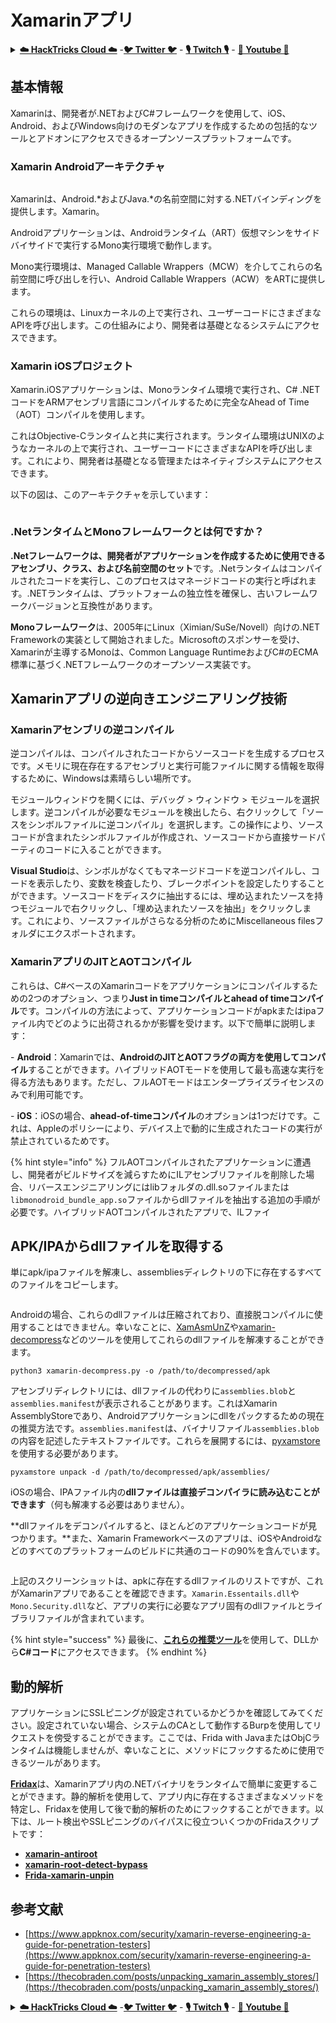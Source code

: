 # Xamarinアプリ

<details>

<summary><a href="https://cloud.hacktricks.xyz/pentesting-cloud/pentesting-cloud-methodology"><strong>☁️ HackTricks Cloud ☁️</strong></a> -<a href="https://twitter.com/hacktricks_live"><strong>🐦 Twitter 🐦</strong></a> - <a href="https://www.twitch.tv/hacktricks_live/schedule"><strong>🎙️ Twitch 🎙️</strong></a> - <a href="https://www.youtube.com/@hacktricks_LIVE"><strong>🎥 Youtube 🎥</strong></a></summary>

* **サイバーセキュリティ会社**で働いていますか？ **HackTricksで会社を宣伝**したいですか？または、**最新バージョンのPEASSにアクセスしたり、HackTricksをPDFでダウンロード**したいですか？[**SUBSCRIPTION PLANS**](https://github.com/sponsors/carlospolop)をチェックしてください！
* [**The PEASS Family**](https://opensea.io/collection/the-peass-family)を見つけてください。これは、iOS、Android、およびWindows向けのモダンなアプリを.NETおよびC#フレームワークを使用して作成するための包括的なツールとアドオンにアクセスできるオープンソースプラットフォームです。
* [**公式PEASS＆HackTricks swag**](https://peass.creator-spring.com)を手に入れましょう。
* [**💬**](https://emojipedia.org/speech-balloon/) [**Discordグループ**](https://discord.gg/hRep4RUj7f)または[**telegramグループ**](https://t.me/peass)に**参加**するか、**Twitter**で**フォロー**してください[**🐦**](https://github.com/carlospolop/hacktricks/tree/7af18b62b3bdc423e11444677a6a73d4043511e9/\[https:/emojipedia.org/bird/README.md)[**@carlospolopm**](https://twitter.com/hacktricks\_live)**。**
* **ハッキングのトリックを共有するには、PRを** [**hacktricks repo**](https://github.com/carlospolop/hacktricks) **および** [**hacktricks-cloud repo**](https://github.com/carlospolop/hacktricks-cloud) **に提出してください。**

</details>

## **基本情報**

Xamarinは、開発者が.NETおよびC#フレームワークを使用して、iOS、Android、およびWindows向けのモダンなアプリを作成するための包括的なツールとアドオンにアクセスできるオープンソースプラットフォームです。

### Xamarin Androidアーキテクチャ&#x20;

<figure><img src="../.gitbook/assets/image (3) (1) (1) (1).png" alt=""><figcaption></figcaption></figure>

Xamarinは、Android.\*およびJava.\*の名前空間に対する.NETバインディングを提供します。Xamarin。

Androidアプリケーションは、Androidランタイム（ART）仮想マシンをサイドバイサイドで実行するMono実行環境で動作します。

Mono実行環境は、Managed Callable Wrappers（MCW）を介してこれらの名前空間に呼び出しを行い、Android Callable Wrappers（ACW）をARTに提供します。

これらの環境は、Linuxカーネルの上で実行され、ユーザーコードにさまざまなAPIを呼び出します。この仕組みにより、開発者は基礎となるシステムにアクセスできます。

### Xamarin iOSプロジェクト

Xamarin.iOSアプリケーションは、Monoランタイム環境で実行され、C# .NETコードをARMアセンブリ言語にコンパイルするために完全なAhead of Time（AOT）コンパイルを使用します。

これはObjective-Cランタイムと共に実行されます。ランタイム環境はUNIXのようなカーネルの上で実行され、ユーザーコードにさまざまなAPIを呼び出します。これにより、開発者は基礎となる管理またはネイティブシステムにアクセスできます。&#x20;

以下の図は、このアーキテクチャを示しています：

<figure><img src="../.gitbook/assets/image (1) (1) (1) (1) (1) (1).png" alt=""><figcaption></figcaption></figure>

### .NetランタイムとMonoフレームワークとは何ですか？

**.Netフレームワークは、開発者がアプリケーションを作成するために使用できるアセンブリ、クラス、および名前空間のセット**です。.Netランタイムはコンパイルされたコードを実行し、このプロセスはマネージドコードの実行と呼ばれます。.NETランタイムは、プラットフォームの独立性を確保し、古いフレームワークバージョンと互換性があります。

**Monoフレームワーク**は、2005年にLinux（Ximian/SuSe/Novell）向けの.NET Frameworkの実装として開始されました。Microsoftのスポンサーを受け、Xamarinが主導するMonoは、Common Language RuntimeおよびC#のECMA標準に基づく.NETフレームワークのオープンソース実装です。&#x20;



## Xamarinアプリの逆向きエンジニアリング技術

### Xamarinアセンブリの逆コンパイル

逆コンパイルは、コンパイルされたコードからソースコードを生成するプロセスです。メモリに現在存在するアセンブリと実行可能ファイルに関する情報を取得するために、Windowsは素晴らしい場所です。

モジュールウィンドウを開くには、デバッグ > ウィンドウ > モジュールを選択します。逆コンパイルが必要なモジュールを検出したら、右クリックして「ソースをシンボルファイルに逆コンパイル」を選択します。この操作により、ソースコードが含まれたシンボルファイルが作成され、ソースコードから直接サードパーティのコードに入ることができます。

**Visual Studio**は、シンボルがなくてもマネージドコードを逆コンパイルし、コードを表示したり、変数を検査したり、ブレークポイントを設定したりすることができます。ソースコードをディスクに抽出するには、埋め込まれたソースを持つモジュールで右クリックし、「埋め込まれたソースを抽出」をクリックします。これにより、ソースファイルがさらなる分析のためにMiscellaneous filesフォルダにエクスポートされます。

### XamarinアプリのJITとAOTコンパイル

これらは、C#ベースのXamarinコードをアプリケーションにコンパイルするための2つのオプション、つまり**Just in timeコンパイルとahead of timeコンパイル**です。コンパイルの方法によって、アプリケーションコードがapkまたはipaファイル内でどのように出荷されるかが影響を受けます。以下で簡単に説明します：

\- **Android**：Xamarinでは、**AndroidのJITとAOTフラグの両方を使用してコンパイル**することができます。ハイブリッドAOTモードを使用して最も高速な実行を得る方法もあります。ただし、フルAOTモードはエンタープライズライセンスのみで利用可能です。

\- **iOS**：iOSの場合、**ahead-of-timeコンパイル**のオプションは1つだけです。これは、Appleのポリシーにより、デバイス上で動的に生成されたコードの実行が禁止されているためです。

{% hint style="info" %}
フルAOTコンパイルされたアプリケーションに遭遇し、開発者がビルドサイズを減らすためにILアセンブリファイルを削除した場合、リバースエンジニアリングにはlibフォルダの.dll.soファイルまたは`libmonodroid_bundle_app.so`ファイルからdllファイルを抽出する追加の手順が必要です。ハイブリッドAOTコンパイルされたアプリで、ILファイ
## APK/IPAからdllファイルを取得する

単にapk/ipaファイルを解凍し、assembliesディレクトリの下に存在するすべてのファイルをコピーします。

<figure><img src="../.gitbook/assets/image (2) (1) (1) (1) (1).png" alt=""><figcaption></figcaption></figure>

Androidの場合、これらのdllファイルは圧縮されており、直接脱コンパイルに使用することはできません。幸いなことに、[XamAsmUnZ](https://github.com/cihansol/XamAsmUnZ)や[xamarin-decompress](https://github.com/NickstaDB/xamarin-decompress)などのツールを使用してこれらのdllファイルを解凍することができます。
```
python3 xamarin-decompress.py -o /path/to/decompressed/apk
```
アセンブリディレクトリには、dllファイルの代わりに`assemblies.blob`と`assemblies.manifest`が表示されることがあります。これはXamarin AssemblyStoreであり、Androidアプリケーションにdllをパックするための現在の推奨方法です。`assemblies.manifest`は、バイナリファイル`assemblies.blob`の内容を記述したテキストファイルです。これらを展開するには、[pyxamstore](https://github.com/jakev/pyxamstore)を使用する必要があります。
```
pyxamstore unpack -d /path/to/decompressed/apk/assemblies/
```
iOSの場合、IPAファイル内の**dllファイルは直接デコンパイラに読み込むことができます**（何も解凍する必要はありません）。

**dllファイルをデコンパイルすると、ほとんどのアプリケーションコードが見つかります。**また、Xamarin Frameworkベースのアプリは、iOSやAndroidなどのすべてのプラットフォームのビルドに共通のコードの90%を含んでいます。

<figure><img src="../.gitbook/assets/image (3) (1) (1) (1) (1).png" alt=""><figcaption></figcaption></figure>

上記のスクリーンショットは、apkに存在するdllファイルのリストですが、これがXamarinアプリであることを確認できます。`Xamarin.Essentails.dll`や`Mono.Security.dll`など、アプリの実行に必要なアプリ固有のdllファイルとライブラリファイルが含まれています。

{% hint style="success" %}
最後に、[**これらの推奨ツール**](../reversing/reversing-tools-basic-methods/#net-decompiler)を使用して、DLLから**C#コード**にアクセスできます。
{% endhint %}

## 動的解析

アプリケーションにSSLピニングが設定されているかどうかを確認してみてください。設定されていない場合、システムのCAとして動作するBurpを使用してリクエストを傍受することができます。ここでは、Frida with JavaまたはObjCランタイムは機能しませんが、幸いなことに、メソッドにフックするために使用できるツールがあります。

[**Fridax**](https://github.com/NorthwaveSecurity/fridax)は、Xamarinアプリ内の.NETバイナリをランタイムで簡単に変更することができます。静的解析を使用して、アプリ内に存在するさまざまなメソッドを特定し、Fridaxを使用して後で動的解析のためにフックすることができます。以下は、ルート検出やSSLピニングのバイパスに役立ついくつかのFridaスクリプトです：

* [**xamarin-antiroot**](https://codeshare.frida.re/@Gand3lf/xamarin-antiroot/)
* [**xamarin-root-detect-bypass**](https://codeshare.frida.re/@nuschpl/xamarin-root-detect-bypass/)
* [**Frida-xamarin-unpin**](https://github.com/GoSecure/frida-xamarin-unpin)

## 参考文献

* [https://www.appknox.com/security/xamarin-reverse-engineering-a-guide-for-penetration-testers](https://www.appknox.com/security/xamarin-reverse-engineering-a-guide-for-penetration-testers)
* [https://thecobraden.com/posts/unpacking_xamarin_assembly_stores/](https://thecobraden.com/posts/unpacking_xamarin_assembly_stores/)

<details>

<summary><a href="https://cloud.hacktricks.xyz/pentesting-cloud/pentesting-cloud-methodology"><strong>☁️ HackTricks Cloud ☁️</strong></a> -<a href="https://twitter.com/hacktricks_live"><strong>🐦 Twitter 🐦</strong></a> - <a href="https://www.twitch.tv/hacktricks_live/schedule"><strong>🎙️ Twitch 🎙️</strong></a> - <a href="https://www.youtube.com/@hacktricks_LIVE"><strong>🎥 Youtube 🎥</strong></a></summary>

* **サイバーセキュリティ企業で働いていますか？** **HackTricksで会社を宣伝**したいですか？または、**最新バージョンのPEASSを入手**したいですか？または、**HackTricksをPDFでダウンロード**したいですか？[**SUBSCRIPTION PLANS**](https://github.com/sponsors/carlospolop)をチェックしてください！
* [**The PEASS Family**](https://opensea.io/collection/the-peass-family)を発見しましょう。独占的な[**NFT**](https://opensea.io/collection/the-peass-family)のコレクションです。
* [**公式のPEASS＆HackTricksグッズ**](https://peass.creator-spring.com)を手に入れましょう。
* [**💬**](https://emojipedia.org/speech-balloon/) [**Discordグループ**](https://discord.gg/hRep4RUj7f)または[**Telegramグループ**](https://t.me/peass)に参加するか、**Twitter** [**🐦**](https://github.com/carlospolop/hacktricks/tree/7af18b62b3bdc423e11444677a6a73d4043511e9/\[https:/emojipedia.org/bird/README.md)[**@carlospolopm**](https://twitter.com/hacktricks\_live)**をフォロー**してください。
* **ハッキングのトリックを共有するには、PRを** [**hacktricks repo**](https://github.com/carlospolop/hacktricks) **と** [**hacktricks-cloud repo**](https://github.com/carlospolop/hacktricks-cloud) **に提出してください。**

</details>
